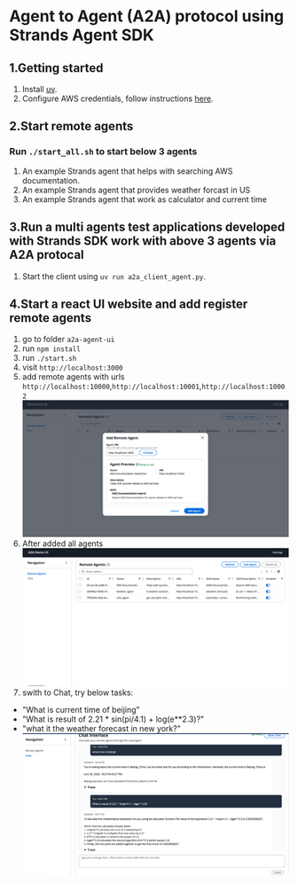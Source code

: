 # Agent to Agent (A2A) protocol using Strands Agent SDK


## 1.Getting started

1. Install [uv](https://docs.astral.sh/uv/getting-started/installation/).
2. Configure AWS credentials, follow instructions [here](https://cuddly-sniffle-lrmk2y7.pages.github.io/0.1.x-strands/user-guide/quickstart/#configuring-credentials).

## 2.Start remote agents

### Run `./start_all.sh` to start below 3 agents
1. An example Strands agent that helps with searching AWS documentation.
2. An example Strands agent that provides weather forcast in US
3. An example Strands agent that work as calculator and current time


## 3.Run a multi agents test applications developed with Strands SDK work with above 3 agents via A2A protocal
1.  Start the client using `uv run a2a_client_agent.py`.

## 4.Start a react UI website and add register remote agents
1. go to folder `a2a-agent-ui`
2. run `npm install`
3. run `./start.sh` 
4. visit `http://localhost:3000`
5. add remote agents with urls `http://localhost:10000`,`http://localhost:10001`,`http://localhost:10002`
![alt text](image.png) 
6. After added all agents
![alt text](image-1.png)
6. swith to Chat, try below tasks:
  - "What is current time of beijing"
  - "What is result of 2.21 * sin(pi/4.1) + log(e**2.3)?"
  - "what it the weather forecast in new york?"
![alt text](image-2.png)